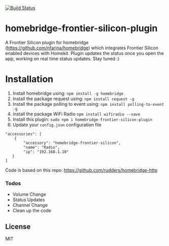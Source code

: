 


[![Build Status](https://travis-ci.org/boikedamhuis/homebridge-frontier-silicon.svg?branch=master)](https://travis-ci.org/boikedamhuis/homebridge-frontier-silicon)

# homebridge-frontier-silicon-plugin

A Frontier Silicon plugin for homebridge (https://github.com/nfarina/homebridge) which integrates Frontier Silicon enabled devices with Homekit.
Plugin updates the status once you open the app, working on real time status updates. Stay tuned :)

# Installation

1. Install homebridge using: `npm install -g homebridge`
2. Install the package request using: `npm install request -g`
3. Install the package polling to event using: `npm install polling-to-event -g`
4. install the package WiFi Radio `npm install wifiradio --save`
5. Install this plugin: `sudo npm i homebridge-frontier-silicon-plugin`
6. Update your `config.json` configuration file



```
"accessories": [ 
	{
		"accessory": "homebridge-frontier-silicon",
		"name": "Radio",
		"ip": "192.168.1.10"
   } 
]
```   

Code is based on this repo: https://github.com/rudders/homebridge-http

### Todos

 - Volume Change
 - Status Updates
 - Channel Change
 - Clean up the code
 

License
----

MIT

